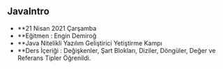 ## JavaIntro
- **21 Nisan 2021 Çarşamba
- **Eğitmen : Engin Demiroğ
- **Java Nitelikli Yazılım Geliştirici Yetiştirme Kampı
- **Ders İçeriği : Değişkenler, Şart Blokları, Diziler, Döngüler, Değer ve Referans Tipler Öğrenildi. 
